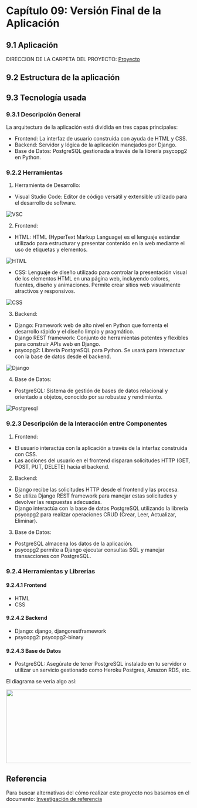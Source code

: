 # Capítulo 09: Versión Final de la Aplicación

## 9.1 Aplicación
DIRECCION DE LA CARPETA DEL PROYECTO: [Proyecto](https://github.com/N4VHI/Proyecto_DBD)

## 9.2 Estructura de la aplicación

## 9.3 Tecnología usada
### 9.3.1 Descripción General
La arquitectura de la aplicación está dividida en tres capas principales:

- Frontend: La interfaz de usuario construida con ayuda de HTML y CSS.
- Backend: Servidor y lógica de la aplicación manejados por Django.
- Base de Datos: PostgreSQL gestionada a través de la librería psycopg2 en Python.

### 9.2.2 Herramientas
1. Herramienta de Desarrollo:
- Visual Studio Code: Editor de código versátil y extensible utilizado para el desarrollo de software.

![VSC](vsc.png)

2. Frontend:
- HTML: HTML (HyperText Markup Language) es el lenguaje estándar utilizado para estructurar y presentar contenido en la web mediante el uso de etiquetas y elementos.

![HTML](html.png)

- CSS: Lenguaje de diseño utilizado para controlar la presentación visual de los elementos HTML en una página web, incluyendo colores, fuentes, diseño y animaciones. Permite crear sitios web visualmente atractivos y responsivos.

![CSS](css.png)

3. Backend:
- Django: Framework web de alto nivel en Python que fomenta el desarrollo rápido y el diseño limpio y pragmático.
- Django REST framework: Conjunto de herramientas potentes y flexibles para construir APIs web en Django.
- psycopg2: Librería PostgreSQL para Python. Se usará para interactuar con la base de datos desde el backend.

![Django](django.png) 

4. Base de Datos:
- PostgreSQL: Sistema de gestión de bases de datos relacional y orientado a objetos, conocido por su robustez y rendimiento.

![Postgresql](postgresql.png) 

### 9.2.3 Descripción de la Interacción entre Componentes
1. Frontend:

- El usuario interactúa con la aplicación a través de la interfaz construida con CSS.
- Las acciones del usuario en el frontend disparan solicitudes HTTP (GET, POST, PUT, DELETE) hacia el backend.

2. Backend:

- Django recibe las solicitudes HTTP desde el frontend y las procesa.
- Se utiliza Django REST framework para manejar estas solicitudes y devolver las respuestas adecuadas.
- Django interactúa con la base de datos PostgreSQL utilizando la librería psycopg2 para realizar operaciones CRUD (Crear, Leer, Actualizar, Eliminar).

3. Base de Datos:

- PostgreSQL almacena los datos de la aplicación.
- psycopg2 permite a Django ejecutar consultas SQL y manejar transacciones con PostgreSQL.

### 9.2.4 Herramientas y Librerías
#### 9.2.4.1 Frontend
- HTML
- CSS

#### 9.2.4.2 Backend
- Django: django, djangorestframework
- psycopg2: psycopg2-binary

#### 9.2.4.3 Base de Datos
- PostgreSQL: Asegúrate de tener PostgreSQL instalado en tu servidor o utilizar un servicio gestionado como Heroku Postgres, Amazon RDS, etc.

El diagrama se vería algo así:
<br>
<link rel="stylesheet" type="text/css" href="estilos.css">
<img src="Relacion.png" width="700" height="200"><br>

## Referencia

Para buscar alternativas del cómo realizar este proyecto nos basamos en el documento:
[Investigación de referencia](https://dspace.lib.ntua.gr/xmlui/bitstream/handle/123456789/54652/%CE%94%CE%99%CE%A0%CE%9B_%CE%91%CE%92%CE%A1%CE%91%CE%9C%CE%99%CE%94%CE%97%CE%A3_%CE%A8%CE%91%CE%A1%CE%A1%CE%91%CE%A3.pdf?sequence=1)
